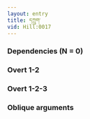 ```yaml
---
layout: entry
title: དཀྲུག་
vid: Hill:0017
---
```

### Dependencies (N = 0)


### Overt 1-2


### Overt 1-2-3


### Oblique arguments
